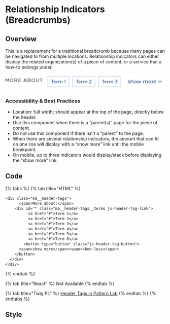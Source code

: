 # Relationship Indicators \(Breadcrumbs\)

## Overview

This is a replacement for a traditional breadcrumb because many pages can be navigated to from multiple locations. Relationship indicators can either display the related organization\(s\) of a piece of content, or a service that a how-to belongs under.

![](../../.gitbook/assets/headertags.png)

### Accessibility & Best Practices

* Location: full width; should appear at the top of the page, directly below the header.
* Use this component when there is a “parent\(s\)” page for the piece of content.
* Do not use this component if there isn’t a “parent” to the page.
* When there are several relationship indicators, the amount that can fit on one line will display with a “show more” link until the mobile breakpoint.
* On mobile, up to three indicators would display/stack before displaying the "show more" link.

## Code

{% tabs %}
{% tab title="HTML" %}
```markup
<div class="ma__header-tags">
      <span>More about:</span>
    <div id="" class="ma__header-tags__terms js-header-tag-link">
          <a href="#">Term 1</a>
          <a href="#">Term 2</a>
          <a href="#">Term 3</a>
          <a href="#">Term 4</a>
          <a href="#">Term 5</a>
          <a href="#">Term 6</a>
        <button type="button" class="js-header-tag-button">
      <span>show more</span><span>show less</span>
    </button>
  </div>
</div>
```
{% endtab %}

{% tab title="React" %}
Not Available
{% endtab %}

{% tab title="Twig PL" %}
[Header Tags in Pattern Lab](https://mayflower.digital.mass.gov/patternlab/?p=molecules-header-tags)
{% endtab %}
{% endtabs %}

## Style

